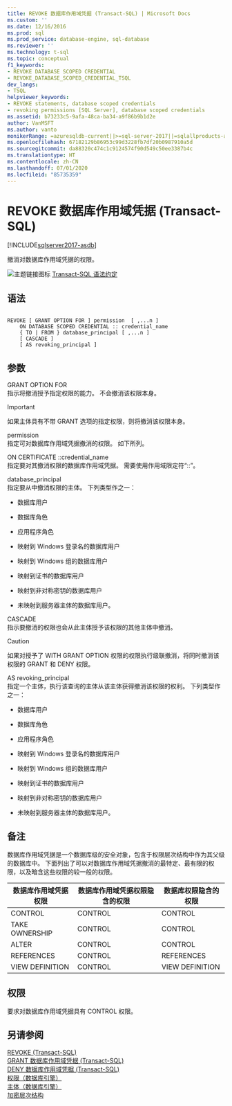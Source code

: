 ```yaml
---
title: REVOKE 数据库作用域凭据 (Transact-SQL) | Microsoft Docs
ms.custom: ''
ms.date: 12/16/2016
ms.prod: sql
ms.prod_service: database-engine, sql-database
ms.reviewer: ''
ms.technology: t-sql
ms.topic: conceptual
f1_keywords:
- REVOKE DATABASE SCOPED CREDENTIAL
- REVOKE_DATABASE_SCOPED_CREDENTIAL_TSQL
dev_langs:
- TSQL
helpviewer_keywords:
- REVOKE statements, database scoped credentials
- revoking permissions [SQL Server], database scoped credentials
ms.assetid: b73233c5-9afa-48ca-ba34-a9f86b9b1d2e
author: VanMSFT
ms.author: vanto
monikerRange: =azuresqldb-current||>=sql-server-2017||=sqlallproducts-allversions||>=sql-server-linux-2017||=azuresqldb-mi-current
ms.openlocfilehash: 67182129b86953c99d3228fb7df20b0987910a5d
ms.sourcegitcommit: da88320c474c1c9124574f90d549c50ee3387b4c
ms.translationtype: HT
ms.contentlocale: zh-CN
ms.lasthandoff: 07/01/2020
ms.locfileid: "85735359"
---
```

# <a name="revoke-database-scoped-credential-transact-sql"></a>REVOKE 数据库作用域凭据 (Transact-SQL)
[!INCLUDE[sqlserver2017-asdb](../../includes/applies-to-version/sqlserver2017-asdb.md)]

  撤消对数据库作用域凭据的权限。  
  
 ![主题链接图标](../../database-engine/configure-windows/media/topic-link.gif "“主题链接”图标") [Transact-SQL 语法约定](../../t-sql/language-elements/transact-sql-syntax-conventions-transact-sql.md)  
  
## <a name="syntax"></a>语法  
  
```syntaxsql
  
REVOKE [ GRANT OPTION FOR ] permission  [ ,...n ]   
    ON DATABASE SCOPED CREDENTIAL :: credential_name   
    { TO | FROM } database_principal [ ,...n ]  
    [ CASCADE ]  
    [ AS revoking_principal ]  
```  
  
## <a name="arguments"></a>参数  
 GRANT OPTION FOR  
 指示将撤消授予指定权限的能力。 不会撤消该权限本身。  
  
> [!IMPORTANT]  
>  如果主体具有不带 GRANT 选项的指定权限，则将撤消该权限本身。  
  
 permission   
 指定可对数据库作用域凭据撤消的权限。 如下所列。  
  
 ON CERTIFICATE ::credential_name    
 指定要对其撤消权限的数据库作用域凭据。 需要使用作用域限定符“::”。  
  
 database_principal   
 指定要从中撤消权限的主体。 下列类型作之一：  
  
-   数据库用户  
  
-   数据库角色  
  
-   应用程序角色  
  
-   映射到 Windows 登录名的数据库用户  
  
-   映射到 Windows 组的数据库用户  
  
-   映射到证书的数据库用户  
  
-   映射到非对称密钥的数据库用户  
  
-   未映射到服务器主体的数据库用户。  
  
 CASCADE  
 指示要撤消的权限也会从此主体授予该权限的其他主体中撤消。  
  
> [!CAUTION]  
>  如果对授予了 WITH GRANT OPTION 权限的权限执行级联撤消，将同时撤消该权限的 GRANT 和 DENY 权限。  
  
 AS revoking_principal   
 指定一个主体，执行该查询的主体从该主体获得撤消该权限的权利。 下列类型作之一：  
  
-   数据库用户  
  
-   数据库角色  
  
-   应用程序角色  
  
-   映射到 Windows 登录名的数据库用户  
  
-   映射到 Windows 组的数据库用户  
  
-   映射到证书的数据库用户  
  
-   映射到非对称密钥的数据库用户  
  
-   未映射到服务器主体的数据库用户。  
  
## <a name="remarks"></a>备注  
 数据库作用域凭据是一个数据库级的安全对象，包含于权限层次结构中作为其父级的数据库中。 下面列出了可以对数据库作用域凭据撤消的最特定、最有限的权限，以及暗含这些权限的较一般的权限。  
  
|数据库作用域凭据权限|数据库作用域凭据权限隐含的权限|数据库权限隐含的权限|  
|----------------------------|---------------------------------------|------------------------------------|  
|CONTROL|CONTROL|CONTROL|  
|TAKE OWNERSHIP|CONTROL|CONTROL|  
|ALTER|CONTROL|CONTROL|  
|REFERENCES|CONTROL|REFERENCES|  
|VIEW DEFINITION|CONTROL|VIEW DEFINITION|  
  
## <a name="permissions"></a>权限  
 要求对数据库作用域凭据具有 CONTROL 权限。  
  
## <a name="see-also"></a>另请参阅  
 [REVOKE (Transact-SQL)](../../t-sql/statements/revoke-transact-sql.md)      
 [GRANT 数据库作用域凭据 (Transact-SQL)](../../t-sql/statements/grant-database-scoped-credential-transact-sql.md)   
 [DENY 数据库作用域凭据 (Transact-SQL)](../../t-sql/statements/deny-database-scoped-credential-transact-sql.md)   
 [权限（数据库引擎）](../../relational-databases/security/permissions-database-engine.md)   
 [主体（数据库引擎）](../../relational-databases/security/authentication-access/principals-database-engine.md)   
 [加密层次结构](../../relational-databases/security/encryption/encryption-hierarchy.md)  
  
  
